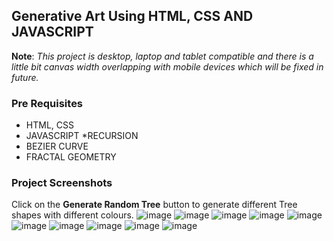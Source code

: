 
## Generative Art Using HTML, CSS AND JAVASCRIPT
 **Note**: *This project is desktop, laptop and tablet compatible and there is a little bit canvas width overlapping with mobile devices which will be fixed in future.* 
### Pre Requisites
* HTML, CSS
* JAVASCRIPT
*RECURSION
* BEZIER CURVE
* FRACTAL GEOMETRY
### Project Screenshots
Click on the **Generate Random Tree** button to generate different Tree shapes with different colours.
![image](https://user-images.githubusercontent.com/36239904/198099556-038d2735-e856-4c45-a9cd-84f8a5460e02.png)
![image](https://user-images.githubusercontent.com/36239904/198099679-d091343a-ce38-477a-9204-d0cf2dee9ad3.png)
![image](https://user-images.githubusercontent.com/36239904/198099762-48b825f8-dd37-4eb2-8af4-86975ce19578.png)
![image](https://user-images.githubusercontent.com/36239904/198099913-b707a95a-438d-4e03-8af9-6c1f44ea4dc6.png)
![image](https://user-images.githubusercontent.com/36239904/198100518-475a8da9-4039-485f-b061-4abb0ff24320.png)
![image](https://user-images.githubusercontent.com/36239904/198100303-0e433715-d77c-4ef3-9db0-5e951c11dc81.png)
![image](https://user-images.githubusercontent.com/36239904/198100787-b5912917-20a7-4d4c-b279-e03a5d19d50f.png)
![image](https://user-images.githubusercontent.com/36239904/198100861-e3b2c34b-e55a-46d7-8f54-b0200b6d4b5e.png)
![image](https://user-images.githubusercontent.com/36239904/198101189-1a27844e-c287-4082-bfcb-1afc51990d44.png)
![image](https://user-images.githubusercontent.com/36239904/198101499-e5f52e74-7dcf-49da-8746-bb6c4f39f023.png)
